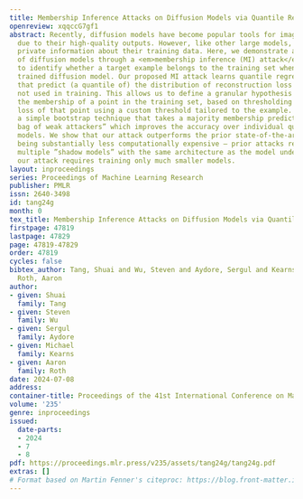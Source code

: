 ```yaml
---
title: Membership Inference Attacks on Diffusion Models via Quantile Regression
openreview: xqqccG7gf1
abstract: Recently, diffusion models have become popular tools for image synthesis
  due to their high-quality outputs. However, like other large models, they may leak
  private information about their training data. Here, we demonstrate a privacy vulnerability
  of diffusion models through a <em>membership inference (MI) attack</em>, which aims
  to identify whether a target example belongs to the training set when given the
  trained diffusion model. Our proposed MI attack learns quantile regression models
  that predict (a quantile of) the distribution of reconstruction loss on examples
  not used in training. This allows us to define a granular hypothesis test for determining
  the membership of a point in the training set, based on thresholding the reconstruction
  loss of that point using a custom threshold tailored to the example. We also provide
  a simple bootstrap technique that takes a majority membership prediction over ”a
  bag of weak attackers” which improves the accuracy over individual quantile regression
  models. We show that our attack outperforms the prior state-of-the-art attack while
  being substantially less computationally expensive — prior attacks required training
  multiple ”shadow models” with the same architecture as the model under attack, whereas
  our attack requires training only much smaller models.
layout: inproceedings
series: Proceedings of Machine Learning Research
publisher: PMLR
issn: 2640-3498
id: tang24g
month: 0
tex_title: Membership Inference Attacks on Diffusion Models via Quantile Regression
firstpage: 47819
lastpage: 47829
page: 47819-47829
order: 47819
cycles: false
bibtex_author: Tang, Shuai and Wu, Steven and Aydore, Sergul and Kearns, Michael and
  Roth, Aaron
author:
- given: Shuai
  family: Tang
- given: Steven
  family: Wu
- given: Sergul
  family: Aydore
- given: Michael
  family: Kearns
- given: Aaron
  family: Roth
date: 2024-07-08
address:
container-title: Proceedings of the 41st International Conference on Machine Learning
volume: '235'
genre: inproceedings
issued:
  date-parts:
  - 2024
  - 7
  - 8
pdf: https://proceedings.mlr.press/v235/assets/tang24g/tang24g.pdf
extras: []
# Format based on Martin Fenner's citeproc: https://blog.front-matter.io/posts/citeproc-yaml-for-bibliographies/
---
```

